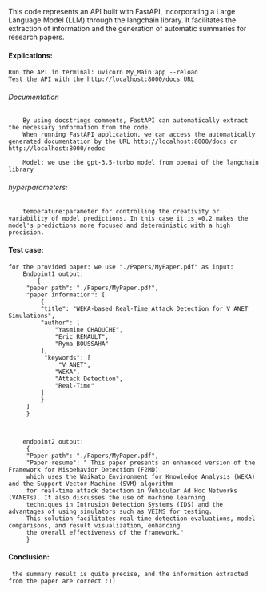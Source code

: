 
This code represents an API built with FastAPI, incorporating a Large Language Model (LLM) through the langchain library. It facilitates the extraction of information and the generation of automatic summaries for research papers.



#### Explications:
    Run the API in terminal: uvicorn My_Main:app --reload
    Test the API with the http://localhost:8000/docs URL
        
   ###### Documentation
        By using docstrings comments, FastAPI can automatically extract the necessary information from the code.
        When running FastAPI application, we can access the automatically generated documentation by the URL http://localhost:8000/docs or http://localhost:8000/redoc
        
        Model: we use the gpt-3.5-turbo model from openai of the langchain library
    
  ###### hyperparameters:
        temperature:parameter for controlling the creativity or variability of model predictions. In this case it is =0.2 makes the model's predictions more focused and deterministic with a high precision.
        


#### Test case:
    for the provided paper: we use "./Papers/MyPaper.pdf" as input:
        Endpoint1 output: 
            {
         "paper path": "./Papers/MyPaper.pdf",
         "paper information": [
             {
             "title": "WEKA-based Real-Time Attack Detection for V ANET Simulations",
             "author": [
                 "Yasmine CHAOUCHE",
                 "Eric RENAULT",
                 "Ryma BOUSSAHA"
             ],
              "keywords": [
                  "V ANET",
                 "WEKA",
                 "Attack Detection",
                 "Real-Time"
             ]
             }
         ]
         }
        
        
        
        endpoint2 output:
         {
         "Paper path": "./Papers/MyPaper.pdf",
         "Paper resume": " This paper presents an enhanced version of the Framework for Misbehavior Detection (F2MD) 
         which uses the Waikato Environment for Knowledge Analysis (WEKA) and the Support Vector Machine (SVM) algorithm 
         for real-time attack detection in Vehicular Ad Hoc Networks (VANETs). It also discusses the use of machine learning 
         techniques in Intrusion Detection Systems (IDS) and the advantages of using simulators such as VEINS for testing. 
         This solution facilitates real-time detection evaluations, model comparisons, and result visualization, enhancing 
         the overall effectiveness of the framework."
         }

#### Conclusion:
     the summary result is quite precise, and the information extracted from the paper are correct :))

